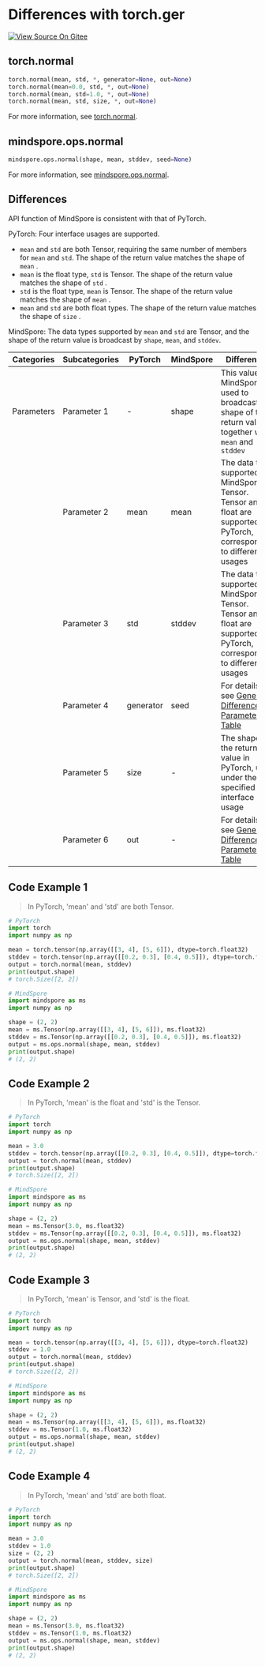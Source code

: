 # Differences with torch.ger

[![View Source On Gitee](https://mindspore-website.obs.cn-north-4.myhuaweicloud.com/website-images/r2.1/resource/_static/logo_source_en.png)](https://gitee.com/mindspore/docs/blob/r2.1/docs/mindspore/source_en/note/api_mapping/pytorch_diff/normal.md)

## torch.normal

```python
torch.normal(mean, std, *, generator=None, out=None)
torch.normal(mean=0.0, std, *, out=None)
torch.normal(mean, std=1.0, *, out=None)
torch.normal(mean, std, size, *, out=None)
```

For more information, see [torch.normal](https://pytorch.org/docs/1.8.1/generated/torch.normal.html).

## mindspore.ops.normal

```python
mindspore.ops.normal(shape, mean, stddev, seed=None)
```

For more information, see [mindspore.ops.normal](https://www.mindspore.cn/docs/en/r2.1/api_python/ops/mindspore.ops.normal.html).

## Differences

API function of MindSpore is consistent with that of PyTorch.

PyTorch: Four interface usages are supported.

- `mean` and `std` are both Tensor, requiring the same number of members for `mean` and `std`. The shape of the return value matches the shape of `mean` .
- `mean` is the float type, `std` is Tensor. The shape of the return value matches the shape of `std` .
- `std` is the float type, `mean` is Tensor. The shape of the return value matches the shape of `mean` .
- `mean` and `std` are both float types. The shape of the return value matches the shape of `size` .

MindSpore: The data types supported by `mean` and `std` are Tensor, and the shape of the return value is broadcast by `shape`, `mean`, and `stddev`.

| Categories | Subcategories | PyTorch      | MindSpore     | Differences   |
| ---------- | ------------- | ------------ | ---------     | ------------- |
| Parameters | Parameter 1   | -            | shape         | This value in MindSpore is used to broadcast the shape of the return value together with `mean` and `stddev` |
|            | Parameter 2   | mean         | mean          | The data type supported in MindSpore is Tensor. Tensor and float are supported in PyTorch, corresponding to different usages |
|            | Parameter 3   | std          | stddev        | The data type supported in MindSpore is Tensor. Tensor and float are supported in PyTorch, corresponding to different usages |
|            | Parameter 4   | generator    | seed          | For details, see [General Difference Parameter Table](https://www.mindspore.cn/docs/en/r2.1/note/api_mapping/pytorch_api_mapping.html#general-difference-parameter-table) |
|            | Parameter 5   | size         | -             | The shape of the return value in PyTorch, used under the specified interface usage |
|            | Parameter 6   | out          | -             | For details, see [General Difference Parameter Table](https://www.mindspore.cn/docs/en/r2.1/note/api_mapping/pytorch_api_mapping.html#general-difference-parameter-table) |

## Code Example 1

> In PyTorch, 'mean' and 'std' are both Tensor.

```python
# PyTorch
import torch
import numpy as np

mean = torch.tensor(np.array([[3, 4], [5, 6]]), dtype=torch.float32)
stddev = torch.tensor(np.array([[0.2, 0.3], [0.4, 0.5]]), dtype=torch.float32)
output = torch.normal(mean, stddev)
print(output.shape)
# torch.Size([2, 2])

# MindSpore
import mindspore as ms
import numpy as np

shape = (2, 2)
mean = ms.Tensor(np.array([[3, 4], [5, 6]]), ms.float32)
stddev = ms.Tensor(np.array([[0.2, 0.3], [0.4, 0.5]]), ms.float32)
output = ms.ops.normal(shape, mean, stddev)
print(output.shape)
# (2, 2)
```

## Code Example 2

> In PyTorch, 'mean' is the float and 'std' is the Tensor.

```python
# PyTorch
import torch
import numpy as np

mean = 3.0
stddev = torch.tensor(np.array([[0.2, 0.3], [0.4, 0.5]]), dtype=torch.float32)
output = torch.normal(mean, stddev)
print(output.shape)
# torch.Size([2, 2])

# MindSpore
import mindspore as ms
import numpy as np

shape = (2, 2)
mean = ms.Tensor(3.0, ms.float32)
stddev = ms.Tensor(np.array([[0.2, 0.3], [0.4, 0.5]]), ms.float32)
output = ms.ops.normal(shape, mean, stddev)
print(output.shape)
# (2, 2)
```

## Code Example 3

> In PyTorch, 'mean' is Tensor, and 'std' is the float.

```python
# PyTorch
import torch
import numpy as np

mean = torch.tensor(np.array([[3, 4], [5, 6]]), dtype=torch.float32)
stddev = 1.0
output = torch.normal(mean, stddev)
print(output.shape)
# torch.Size([2, 2])

# MindSpore
import mindspore as ms
import numpy as np

shape = (2, 2)
mean = ms.Tensor(np.array([[3, 4], [5, 6]]), ms.float32)
stddev = ms.Tensor(1.0, ms.float32)
output = ms.ops.normal(shape, mean, stddev)
print(output.shape)
# (2, 2)
```

## Code Example 4

> In PyTorch, 'mean' and 'std' are both float.

```python
# PyTorch
import torch
import numpy as np

mean = 3.0
stddev = 1.0
size = (2, 2)
output = torch.normal(mean, stddev, size)
print(output.shape)
# torch.Size([2, 2])

# MindSpore
import mindspore as ms
import numpy as np

shape = (2, 2)
mean = ms.Tensor(3.0, ms.float32)
stddev = ms.Tensor(1.0, ms.float32)
output = ms.ops.normal(shape, mean, stddev)
print(output.shape)
# (2, 2)
```
